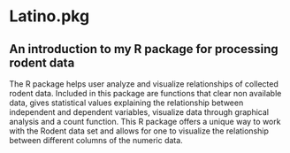 # Latino.pkg
## An introduction to my R  package for processing rodent data

The R package helps user analyze and visualize relationships of collected rodent data. Included in this package are functions that clear non available data, gives statistical values explaining the relationship between independent and dependent variables, visualize data through graphical analysis and a count function. This R package offers a unique way to work with the Rodent data set and allows for one to visualize the relationship between different columns of the numeric data. 
